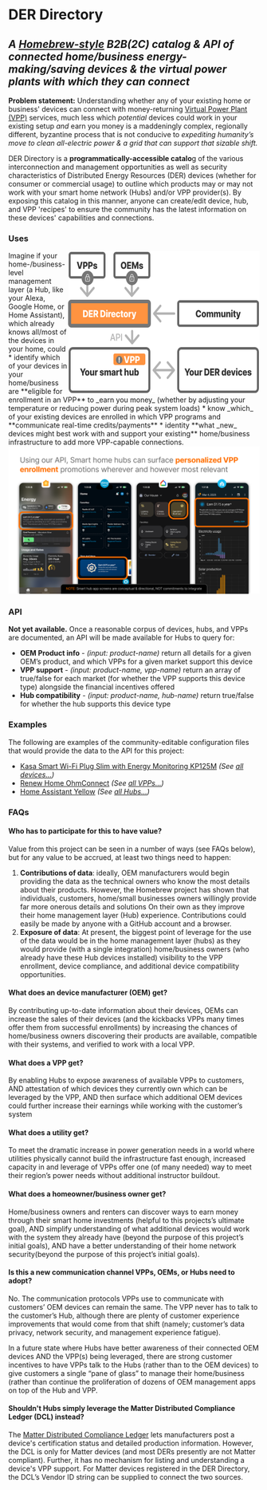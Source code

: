 # DER Directory
## _A [Homebrew-style](https://brew.sh/) B2B(2C) catalog & API of connected home/business energy-making/saving devices & the virtual power plants with which they can connect_

**Problem statement:** Understanding whether any of your existing home or business' devices can connect with money-returning [Virtual Power Plant (VPP)](https://rmi.org/clean-energy-101-virtual-power-plants/) services, much less which _potential_ devices could work in your existing setup _and_ earn you money is a maddeningly complex, regionally different, byzantine process that is not conducive to _expediting humanity’s move to clean all-electric power & a grid that can support that sizable shift._

DER Directory is a **programmatically-accessible catalo**g of the various interconnection and management opportunities as well as security characteristics of Distributed Energy Resources (DER) devices (whether for consumer or commercial usage) to outline which products may or may not work with your smart home network (Hubs) and/or VPP provider(s). By exposing this catalog in this manner, anyone can create/edit device, hub, and VPP 'recipes' to ensure the community has the latest information on these devices' capabilities and connections. 


### Uses
<img alt="Diagram of how DER Directory fits into ecosystem" src="./DERdirectory-diagram.svg" width="384" height="286" align="right" style="border: none; padding: 0 0 20 20" /> 
Imagine if your home-/business-level management layer (a Hub, like your Alexa, Google Home, or Home Assistant), which already knows all/most of the devices in your home, could 
* identify which of your devices in your home/business are **eligible for enrollment in an VPP** to _earn you money_ (whether by adjusting your temperature or reducing power during peak system loads)
* know _which_ of your existing devices are enrolled in which VPP programs and **communicate real-time credits/payments**
* identity **what _new_ devices might best work with and support your existing** home/business infrastructure to add more VPP-capable connections. 

<img alt="Example of API in use in smart home hubs" src="./overview.svg"  style="border: none" /> 

### API
**Not yet available.** Once a reasonable corpus of devices, hubs, and VPPs are documented, an API will be made available for Hubs to query for:
* **OEM Product info** - _(input: product-name)_ return all details for a given OEM’s product, and which VPPs for a given market support this device
* **VPP support** - _(input: product-name, vpp-name)_ return an array of true/false for each market (for whether the VPP supports this device type) alongside the financial incentives offered
* **Hub compatibility** - _(input: product-name, hub-name)_ return true/false for whether the hub supports this device type


### Examples

The following are examples of the community-editable configuration files that would provide the data to the API for this project:
* [Kasa Smart Wi-Fi Plug Slim with Energy Monitoring KP125M](https://github.com/mlaaker/derdirectory/blob/main/devices/outlets/tp-link-kasa-kp125m.json) _(See [all devices…](https://github.com/mlaaker/derdirectory/tree/main/devices))_
* [Renew Home OhmConnect](https://github.com/mlaaker/derdirectory/blob/main/vpp/renew-home-ohmconnect.json) _(See [all VPPs…](https://github.com/mlaaker/derdirectory/tree/main/vpp))_
* [Home Assistant Yellow](https://github.com/mlaaker/derdirectory/blob/main/devices/hubs/home-assistant-yellow.json) _(See [all Hubs…](https://github.com/mlaaker/derdirectory/tree/main/devices/hubs))_



### FAQs

#### Who has to participate for this to have value?
Value from this project can be seen in a number of ways (see FAQs below), but for any value to be accrued, at least two things need to happen:

1. **Contributions of data**: ideally, OEM manufacturers would begin providing the data as the technical owners who know the most details about their products. However, the Homebrew project has shown that individuals, customers, home/small businesses owners willingly provide far more onerous details and solutions On their own as they improve their home management layer (Hub) experience. Contributions could easily be made by anyone with a GitHub account and a browser.
2. **Exposure of data**: At present, the biggest point of leverage for the use of the data would be in the home management layer (hubs) as they would provide (with a single integration) home/business owners (who already have these Hub devices installed) visibility to the VPP enrollment, device compliance, and additional device compatibility opportunities. 



#### What does an device manufacturer (OEM) get?

By contributing up-to-date information about their devices, OEMs can increase the sales of their devices (and the kickbacks VPPs many times offer them from successful enrollments) by increasing the chances of home/business owners discovering their products are available, compatible with their systems, and verified to work with a local VPP. 
​

#### What does a VPP get? 

By enabling Hubs to expose awareness of available VPPs to customers, AND attestation of which devices they currently own which can be leveraged by the VPP, AND then surface which additional OEM devices could further increase their earnings while working with the customer’s system 



#### What does a utility get?

To meet the dramatic increase in power generation needs in a world where utilities physically cannot build the infrastructure fast enough, increased capacity in and leverage of VPPs offer one (of many needed) way to meet their region’s power needs without additional instructor buildout. 



#### What does a homeowner/business owner get?

Home/business owners and renters can discover ways to earn money through their smart home investments (helpful to this projects’s ultimate goal), AND simplify understanding of what additional devices would work with the system they already have (beyond the purpose of this project’s initial goals), AND have a better understanding of their home network security(beyond the purpose of this project’s initial goals).



#### Is this a new communication channel VPPs, OEMs, or Hubs need to adopt?

No. The communication protocols VPPs use to communicate with customers’ OEM devices can remain the same. The VPP never has to talk to the customer’s Hub, although there are plenty of customer experience improvements that would come from that shift (namely; customer’s data privacy, network security, and management experience fatigue). 

​In a future state where Hubs have better awareness of their connected OEM devices AND the VPP(s) being leveraged, there are strong customer incentives to have VPPs talk to the Hubs (rather than to the OEM devices) to give customers a single “pane of glass” to manage their home/business (rather than continue the proliferation of dozens of OEM management apps on top of the Hub and VPP.



#### Shouldn't Hubs simply leverage the Matter Distributed Compliance Ledger (DCL) instead?

The [Matter Distributed Compliance Ledger](https://webui.dcl.csa-iot.org/) lets manufacturers post a device's certification status and detailed production information. However, the DCL is only for Matter devices (and most DERs presently are not Matter compliant). Further, it has no mechanism for listing and understanding a device's VPP support. For Matter devices registered in the DER Directory, the DCL’s Vendor ID string can be supplied to connect the two sources. 
